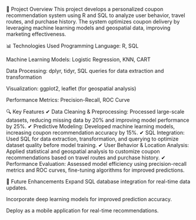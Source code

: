 📌 Project Overview
This project develops a personalized coupon recommendation system using R and SQL to analyze user behavior, travel routes, and purchase history. The system optimizes coupon delivery by leveraging machine learning models and geospatial data, improving marketing effectiveness.

📊 Technologies Used
Programming Language: R, SQL

Machine Learning Models: Logistic Regression, KNN, CART

Data Processing: dplyr, tidyr, SQL queries for data extraction and transformation

Visualization: ggplot2, leaflet (for geospatial analysis)

Performance Metrics: Precision-Recall, ROC Curve

🔍 Key Features
✔ Data Cleaning & Preprocessing: Processed large-scale datasets, reducing missing data by 20% and improving model performance by 25%.
✔ Predictive Modeling: Developed machine learning models, increasing coupon recommendation accuracy by 15%.
✔ SQL Integration: Used SQL for data extraction, transformation, and querying to optimize dataset quality before model training.
✔ User Behavior & Location Analysis: Applied statistical and geospatial analysis to customize coupon recommendations based on travel routes and purchase history.
✔ Performance Evaluation: Assessed model efficiency using precision-recall metrics and ROC curves, fine-tuning algorithms for improved predictions.

📌 Future Enhancements
Expand SQL database integration for real-time data updates.

Incorporate deep learning models for improved prediction accuracy.

Deploy as a mobile application for real-time recommendations.
